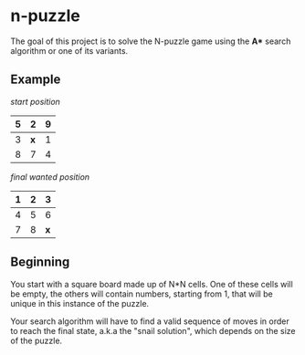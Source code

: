 # n-puzzle

The goal of this project is to solve the N-puzzle game using the __A*__ search algorithm or one of its variants.

## Example

_start position_

 5 | 2  | 9 
--| -- | --
3 | **x** | 1
8 | 7 | 4

_final wanted position_

 1 | 2  | 3 
--| -- | --
4 | 5 | 6
7 | 8 | **x**

## Beginning
You start with a square board made up of N*N cells. One of these cells will be empty, the others will contain numbers, starting from 1, that will be unique in this instance of the puzzle.


Your search algorithm will have to find a valid sequence of moves in order to reach the
final state, a.k.a the "snail solution", which depends on the size of the puzzle.

